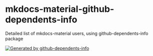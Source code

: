 # mkdocs-material-github-dependents-info

Detailed list of mkdocs-material users, using github-dependents-info package

<!-- gh-dependents-info-used-by-start -->
[![Generated by github-dependents-info](https://img.shields.io/static/v1?label=Used%20by&message=30889&color=informational&logo=slickpic)](https://github.com/nvuillam/mkdocs-material-github-dependents-info/blob/main/docs/github-dependents-info.md)<!-- gh-dependents-info-used-by-end -->
